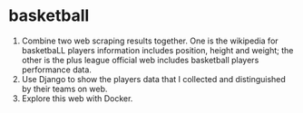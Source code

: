 # basketball
1. Combine two web scraping results together. One is the wikipedia for basketbaLL players information includes position, height and weight; the other is the plus league official web includes basketball players performance data. 
2. Use Django to show the players data that I collected and distinguished by their teams on web. 
3. Explore this web with Docker. 
